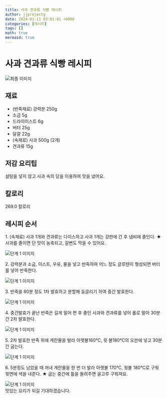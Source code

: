```yaml
---
title: 사과 견과류 식빵 레시피
author: jjprojectg
date: 2024-01-11 03:01:01 +0000
categories: [레시피]
tags: []
math: true
mermaid: true
---
```

<meta name="og:type" content="website"/>
<meta charset="UTF-8"/>
<div class="header">
  <h1>사과 견과류 식빵 레시피</h1>
</div>

<div class="container my-4">
  <div class="row">
    <div class="col-12 col-md-6">
      <div class="recipe-image">
        <img src="http://www.foodsafetykorea.go.kr/uploadimg/20210129/20210129023426_1611898466994.jpg" class="step-image" alt="최종 이미지"/>
      </div>
    </div>
    <div class="col-12 col-md-6">
      <div class="ingredients">
        <h2>재료</h2>
        <ul class="card">
          <li> (반죽재료) 강력분 250g </li>
          <li>  소금 5g </li>
          <li>  드라이이스트 6g </li>
          <li>  버터 25g </li>
          <li>  달걀 22g </li>
          <li> (속재료) 사과 500g (2개) </li>
          <li>  견과류 15g </li>
</ul>
      </div>
    </div>
    <div class="col-12 col-md-6">
      <div class="ingredients">
        <h2>저감 요리팁</h2>
        <div class="card"> 
          <p>
            설탕을 넣지 않고 사과 속의 당을 이용하여 맛을 냈어요.
          </p>
        </div>
      </div>
      <div class="ingredients">
        <h2>칼로리</h2>
        <div class="card"> 
          <p>
            269.0 칼로리
          </p>
        </div>
      </div>
    </div>
  </div>

  <h2 class="my-4">레시피 순서</h2>
  <div class="card recipe-card">
    <div class="card-body recipe-step">
      <p class="card-text step-description">1. (속재료) 사과 1개와 견과류는 다이스하고 사과 1개는 강판에 간 후 냄비에 졸인다.
★ 사과를 졸이면 단 맛이 농축되고, 갈변도 막을 수 있어요.</p>
      <img src="http://www.foodsafetykorea.go.kr/uploadimg/20210129/20210129023745_1611898665291.JPG" alt="단계 1 이미지" class="step-image"/>
    </div>
  </div>
  <div class="card recipe-card">
    <div class="card-body recipe-step">
      <p class="card-text step-description">2. 강력분과 소금, 이스트, 우유, 물을 넣고 반죽하여 어느 정도 글루텐이 형성되면 버터를 넣어 반죽한다.</p>
      <img src="http://www.foodsafetykorea.go.kr/uploadimg/20210129/20210129023806_1611898686599.jpg" alt="단계 1 이미지" class="step-image"/>
    </div>
  </div>
  <div class="card recipe-card">
    <div class="card-body recipe-step">
      <p class="card-text step-description">3. 반죽을 60분 정도 1차 발효하고 분할해 둥글리기 하여 중간 발효한다.</p>
      <img src="http://www.foodsafetykorea.go.kr/uploadimg/20210129/20210129023826_1611898706650.JPG" alt="단계 1 이미지" class="step-image"/>
    </div>
  </div>
  <div class="card recipe-card">
    <div class="card-body recipe-step">
      <p class="card-text step-description">4. 중간발효가 끝난 반죽은 길게 밀어 편 후 졸인 사과와 견과류를 넣어 롤로 말아 30분간 2차 발효한다.</p>
      <img src="http://www.foodsafetykorea.go.kr/uploadimg/20210129/20210129023839_1611898719978.JPG" alt="단계 1 이미지" class="step-image"/>
    </div>
  </div>
  <div class="card recipe-card">
    <div class="card-body recipe-step">
      <p class="card-text step-description">5. 2차 발효한 반죽 위에 계란물을 발라 아랫불160℃, 윗 불180℃의 오븐에 넣고 30분간 굽는다.</p>
      <img src="http://www.foodsafetykorea.go.kr/uploadimg/20210129/20210129023906_1611898746472.JPG" alt="단계 1 이미지" class="step-image"/>
    </div>
  </div>
  <div class="card recipe-card">
    <div class="card-body recipe-step">
      <p class="card-text step-description">6. 5분정도 남았을 때 꺼내 계란물을 한 번 더 발라 아랫불 170℃, 윗불 180℃로 구워 윗면에 색을 내준다.
★ 굽는 중간에 틀을 돌려주면 골고루 구워져요.</p>
      <img src="http://www.foodsafetykorea.go.kr/uploadimg/20210129/20210129023924_1611898764341.JPG" alt="단계 1 이미지" class="step-image"/>
    </div>
  </div>

</div>
맛있는 요리가 되길 기대하겠습니다.
